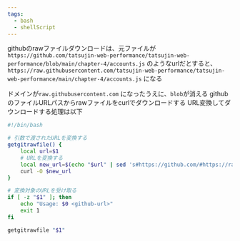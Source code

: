 ```yaml
---
tags:
  - bash
  - shellScript
---
```


githubのrawファイルダウンロードは、元ファイルが
`https://github.com/tatsujin-web-performance/tatsujin-web-performance/blob/main/chapter-4/accounts.js`
のようなurlだとすると、
`https://raw.githubusercontent.com/tatsujin-web-performance/tatsujin-web-performance/main/chapter-4/accounts.js`
になる

ドメインが`raw.githubusercontent.com` になったうえに、`blob`が消える
githubのファイルURLパスからrawファイルをcurlでダウンロードする
URL変換してダウンロードする処理は以下
```bash
#!/bin/bash

# 引数で渡されたURLを変換する
getgitrawfile() {
    local url=$1
    # URLを変換する
    local new_url=$(echo "$url" | sed 's#https://github.com/#https://raw.githubusercontent.com/#' | sed 's#/blob/#/#')
    curl -O $new_url
}

# 変換対象のURLを受け取る
if [ -z "$1" ]; then
    echo "Usage: $0 <github-url>"
    exit 1
fi

getgitrawfile "$1"
```